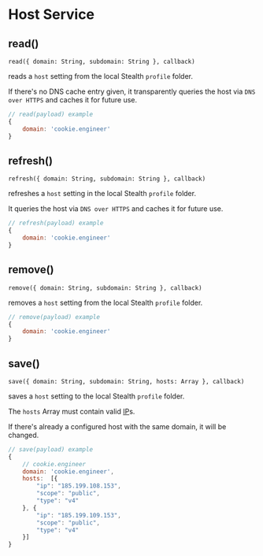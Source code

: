 
# Host Service

## read()

`read({ domain: String, subdomain: String }, callback)`

reads a `host` setting from the local Stealth `profile` folder.

If there's no DNS cache entry given, it transparently queries the host via
`DNS over HTTPS` and caches it for future use.

```javascript
// read(payload) example
{
	domain: 'cookie.engineer'
}
```

## refresh()

`refresh({ domain: String, subdomain: String }, callback)`

refreshes a `host` setting in the local Stealth `profile` folder.

It queries the host via `DNS over HTTPS` and caches it for future use.

```javascript
// refresh(payload) example
{
	domain: 'cookie.engineer'
}
```

## remove()

`remove({ domain: String, subdomain: String }, callback)`

removes a `host` setting from the local Stealth `profile` folder.

```javascript
// remove(payload) example
{
	domain: 'cookie.engineer'
}
```

## save()

`save({ domain: String, subdomain: String, hosts: Array }, callback)`

saves a `host` setting to the local Stealth `profile` folder.

The `hosts` Array must contain valid [IP](/stealth/source/parser/IP.mjs)s.

If there's already a configured host with the same domain, it will be changed.

```javascript
// save(payload) example
{
	// cookie.engineer
	domain: 'cookie.engineer',
	hosts:  [{
		"ip": "185.199.108.153",
		"scope": "public",
		"type": "v4"
	}, {
		"ip": "185.199.109.153",
		"scope": "public",
		"type": "v4"
	}]
}
```

